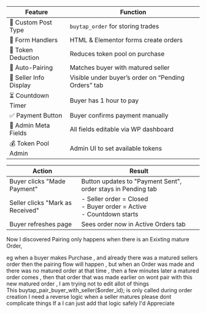 | Feature                | Function                                            |
| ---------------------- | --------------------------------------------------- |
| 🔐 Custom Post Type    | `buytap_order` for storing trades                   |
| 🛒 Form Handlers       | HTML & Elementor forms create orders                |
| 🔄 Token Deduction     | Reduces token pool on purchase                      |
| 🤝 Auto-Pairing        | Matches buyer with matured seller                   |
| 👤 Seller Info Display | Visible under buyer’s order on “Pending Orders” tab |
| ⏳ Countdown Timer      | Buyer has 1 hour to pay                             |
| ✅ Payment Button       | Buyer confirms payment manually                     |
| 🧾 Admin Meta Fields   | All fields editable via WP dashboard                |
| 💰 Token Pool Admin    | Admin UI to set available tokens                    |


| Action                           | Result                                                                  |
| -------------------------------- | ----------------------------------------------------------------------- |
| Buyer clicks "Made Payment"      | Button updates to "Payment Sent", order stays in Pending tab            |
| Seller clicks "Mark as Received" | - Seller order = Closed<br>- Buyer order = Active<br>- Countdown starts |
| Buyer refreshes page             | Sees order now in Active Orders tab                                     |



Now  I  discovered  Pairing  only  happens  when there  is  an Exixting  mature  Order, 

eg  when a buyer  makes  Purchase  , and already there  was  a matured sellers  order  then the  pairing  flow will happen ,  but  when an Order  was  made  and  there  was no matured  order  at  that  time  , then a few  minutes  later  a matured order  comes ,  then that  order that  was made earlier on  wont  pair with this  new   matured order  ,  I  am trying  not  to  edit  allot  of  things  
This  buytap_pair_buyer_with_seller($order_id);  is  only  called during order creation I  need a reverse logic when a seller matures  please  dont  complicate  things  If  a I  can just  add that  logic safely  I'd  Appreciate 
